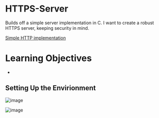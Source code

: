# HTTPS-Server
Builds off a simple server implementation in C. I want to create a robust HTTPS server, keeping security in mind.

[Simple HTTP implementation](https://github.com/hashjaco/C-HTTP-Server)

# Learning Objectives
- 

## Setting Up the Envirionment

![image](https://github.com/user-attachments/assets/5620b80a-9586-4706-8835-88c88e03f31f)

![image](https://github.com/user-attachments/assets/67f9e13b-7813-4662-87b5-6754955d6a5c)

